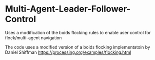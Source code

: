 # Multi-Agent-Leader-Follower-Control
Uses a modification of the boids flocking rules to enable user control for flock/multi-agent navigation

The code uses a modified version of a boids flocking implementatoin by Daniel Shiffman https://processing.org/examples/flocking.html
